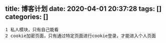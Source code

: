 title: 博客计划
date: 2020-04-01 20:37:28
tags: []
categories: []
---


<pre>
1 私人模块，只有自己能看
2 cookie加密页面，只有通过特定页面进行cookie登录，才能进入个人页面
</pre>
